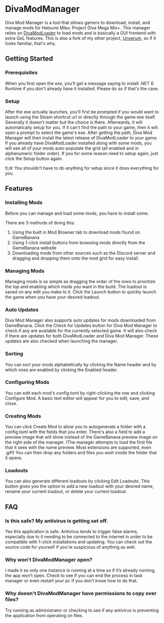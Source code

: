 # DivaModManager
Diva Mod Manager is a tool that allows gamers to download, install, and manage mods for Hatsune Miku: Project Diva Mega Mix+. This manager relies on [DivaModLoader](https://github.com/blueskythlikesclouds/DivaModLoader) to load mods and is basically a GUI frontend with extra QoL features. This is also a fork of my other project, [Unverum](https://github.com/TekkaGB/Unverum), so if it looks familiar, that's why.

## Getting Started
### Prerequisites
When you first open the exe, you'll get a message saying to install .NET 6 Runtime if you don't already have it installed. Please do so if that's the case.

### Setup
After the exe actually launches, you'll first be prompted if you would want to launch using the Steam shortcut url or directly through the game exe itself. Generally it doesn't matter but the choice is there. Afterwards, it will automatically setup for you. If it can't find the path to your game, then it will open a prompt to select the game's exe. After getting the path, Diva Mod Manager will then install the latest release of DivaModLoader to your game. If you already have DivaModLoader installed along with some mods, you will see all of your mods auto-populate the grid (all enabled and in alphanumeric folder order). If you for some reason need to setup again, just click the Setup button again.

tl;dr You shouldn't have to do anything for setup since it does everything for you.

## Features
### Installing Mods
Before you can manage and load some mods, you have to install some.

There are 3 methods of doing this:
1. Using the built in Mod Browser tab to download mods found on GameBanana
2. Using 1-click install buttons from browsing mods directly from the GameBanana website
3. Downloading mods from other sources such as the Discord server and dragging and dropping them onto the mod grid for easy install.

### Managing Mods
Managing mods is as simple as dragging the order of the rows to prioritize the top and enabling which mods you want in the build. The loadout is saved on any edit you make to it. Click the Launch button to quickly launch the game when you have your desired loadout.

### Auto Updates
Diva Mod Manager also supports auto updates for mods downloaded from GameBanana. Click the Check for Updates button for Diva Mod Manager to check if any are available for the currently selected game. It will also check if there are updates for both DivaModLoader and Diva Mod Manager. These updates are also checked when launching the manager.

### Sorting
You can sort your mods alphabetically by clicking the Name header and by which ones are enabled by clicking the Enabled header.

### Configuring Mods
You can edit each mod's config.toml by right-clicking the row and clicking Configure Mod. A basic text editor will appear for you to edit, save, and close.

### Creating Mods
You can click Create Mod to allow you to autogenerate a folder with a config.toml with the fields that you enter. There's also a field to add a preview image that will show instead of the GameBanana preview image on the right side of the manager. (The manager attempts to load the first file that it sees with the name preview. Most extensions are supported, even .gif!) You can then drop any folders and files you wish inside the folder that it opens.

### Loadouts
You can also generate different loadouts by clicking Edit Loadouts. This button gives you the option to add a new loadout with your desired name, rename your current loadout, or delete your current loadout.

## FAQ
### Is this safe? My antivirus is getting set off.
Yes this application is safe. Antivirus tends to trigger false alarms, especially due to it needing to be connected to the internet in order to be compatible with 1-click installations and updating. You can check out the source code for yourself if you're suspicious of anything as well.

### Why won’t DivaModManager open?
I made it so only one instance is running at a time so if it’s already running, the app won’t open. Check to see if you can end the process in task manager or even restart your pc if you don’t know how to do that. 

### Why doesn't DivaModManager have permissions to copy over files?
Try running as administrator or checking to see if any antivirus is preventing the application from operating on files.
